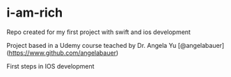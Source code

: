 # i-am-rich
Repo created for my first project with swift and ios development

Project based in a Udemy course teached by Dr. Angela Yu [@angelabauer] (https://www.github.com/angelabauer)

First steps in IOS development
